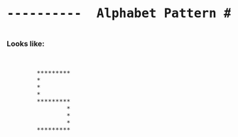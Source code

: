 

<pre><h1 align="center">----------  Alphabet Pattern #S  ----------</h1></pre>


### Looks like:

<pre>


        *********
        *
        *
        *
        *********
                *
                *
                *
        *********
             
                   

</pre>
